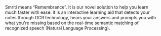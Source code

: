 Smriti means “Remembrance”. It is our novel solution to help you learn much faster with ease. It is an interactive learning aid that detects your notes through OCR technology, hears your answers and prompts you with what you're missing based on the real-time semantic matching of recognized speech (Natural Language Processing).
